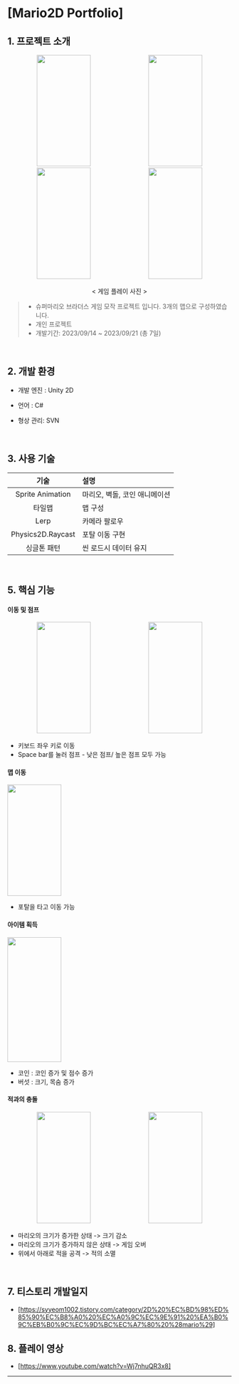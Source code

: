# [Mario2D Portfolio]


## 1. 프로젝트 소개

<div align="center">
  
  <img src="https://github.com/user-attachments/assets/29e21f73-01e5-477d-a38d-913ac11fe60c" width="49%" height="250"/>
  <img src="https://github.com/user-attachments/assets/1d3157e0-772e-4b68-98ed-1be168f8ba80" width="49%" height="250"/>
  <img src="https://github.com/user-attachments/assets/a413ad52-bd79-4639-b783-5703c9eea305" width="49%" height="250"/>
  <img src="https://github.com/user-attachments/assets/f01b9e66-8f86-4e27-beeb-e68c09cc626f" width="49%" height="250"/>

  < 게임 플레이 사진 >

</div>

> + 슈퍼마리오 브라더스 게임 모작 프로젝트 입니다. 3개의 맵으로 구성하였습니다.
> + 개인 프로젝트
> + 개발기간: 2023/09/14 ~ 2023/09/21 (총 7일)


<br>

## 2. 개발 환경

+ 개발 엔진 : Unity 2D

+ 언어 : C#

+ 형상 관리: SVN

<br>

## 3. 사용 기술
| 기술 | 설명 |
|:---:|:---|
| Sprite Animation | 마리오, 벽돌, 코인 애니메이션 |
| 타일맵 | 맵 구성 |
| Lerp | 카메라 팔로우 |
| Physics2D.Raycast | 포탈 이동 구현 |
| 싱글톤 패턴 | 씬 로드시 데이터 유지 |

<br>


## 5. 핵심 기능


#### 이동 및 점프
<div align="center">

  <img src="https://github.com/user-attachments/assets/b5a4a45f-0e65-4c2e-b951-2a5d68f33a9b" width="49%" height="250"/>
  <img src="https://github.com/user-attachments/assets/b169959e-346d-41ea-aa84-9cc0e391c5c2" width="49%" height="250"/>

</div>

+ 키보드 좌우 키로 이동
+ Space bar를 눌러 점프 - 낮은 점프/ 높은 점프 모두 가능


#### 맵 이동
  <img src="https://github.com/user-attachments/assets/a2cd8605-1667-427a-94ae-db7e649f0a10" width="49%" height="250"/>


+ 포탈을 타고 이동 가능


#### 아이템 획득 
<img src="https://github.com/user-attachments/assets/cfb40d72-4653-4f2c-a9b6-27c183203199" width="49%" height="280"/>

+ 코인 : 코인 증가 및 점수 증가
+ 버섯 : 크기, 목숨 증가


#### 적과의 충돌
<div align="center">

  <img src="https://github.com/user-attachments/assets/01a19714-e864-490f-8a6e-50a9adf84dca" width="49%" height="250"/>
  <img src="https://github.com/user-attachments/assets/305bd35b-0314-4855-9acf-2f8ececc34fc" width="49%" height="250"/>

</div>

+ 마리오의 크기가 증가한 상태 -> 크기 감소
+ 마리오의 크기가 증가하지 않은 상태 -> 게임 오버
+ 위에서 아래로 적을 공격 -> 적의 소멸



<br>


## 7. 티스토리 개발일지
+ [https://syyeom1002.tistory.com/category/2D%20%EC%BD%98%ED%85%90%EC%B8%A0%20%EC%A0%9C%EC%9E%91%20%EA%B0%9C%EB%B0%9C%EC%9D%BC%EC%A7%80%20%28mario%29]


## 8. 플레이 영상
+ [https://www.youtube.com/watch?v=Wj7nhuQR3x8]

---


